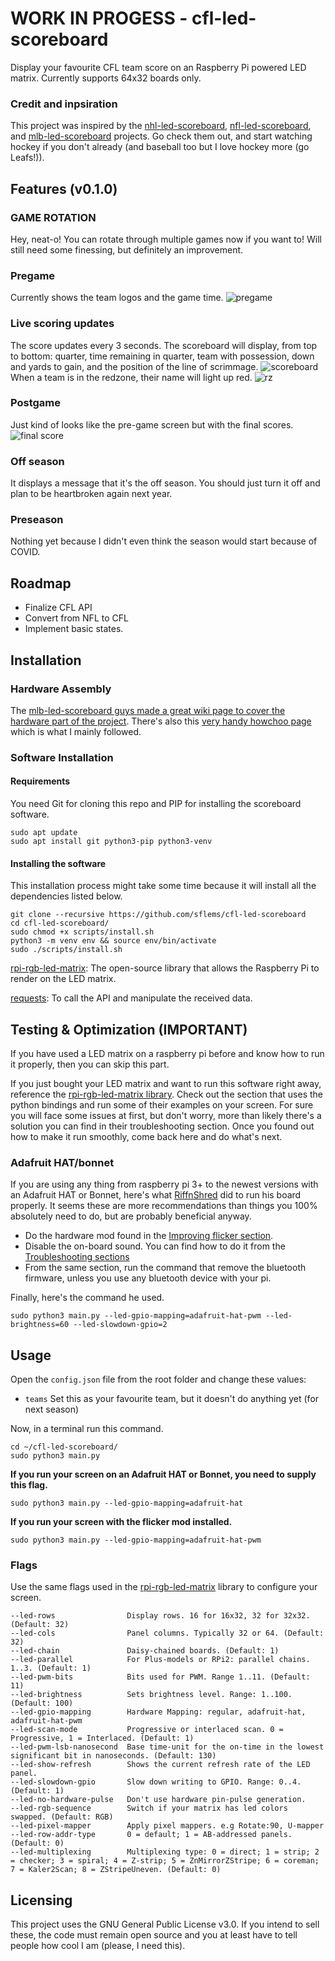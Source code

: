 # WORK IN PROGESS - cfl-led-scoreboard

Display your favourite CFL team score on an Raspberry Pi powered LED matrix. Currently supports 64x32 boards only.

### Credit and inpsiration

This project was inspired by the [nhl-led-scoreboard](https://github.com/riffnshred/nhl-led-scoreboard), [nfl-led-scoreboard](https://github.com/mikemountain/nfl-led-scoreboard), and [mlb-led-scoreboard](https://github.com/MLB-LED-Scoreboard/mlb-led-scoreboard) projects. Go check them out, and start watching hockey if you don't already (and baseball too but I love hockey more (go Leafs!)).

## Features (v0.1.0)

### GAME ROTATION

Hey, neat-o! You can rotate through multiple games now if you want to! Will still need some finessing, but definitely an improvement.

### Pregame

Currently shows the team logos and the game time. ![pregame](imgs/pregame.jpg)

### Live scoring updates

The score updates every 3 seconds. The scoreboard will display, from top to bottom: quarter, time remaining in quarter, team with possession, down and yards to gain, and the position of the line of scrimmage. ![scoreboard](imgs/scoreboard.jpg) When a team is in the redzone, their name will light up red. ![rz](imgs/rz.jpg)

### Postgame

Just kind of looks like the pre-game screen but with the final scores. ![final score](imgs/postgame.jpg)

### Off season

It displays a message that it's the off season. You should just turn it off and plan to be heartbroken again next year.

### Preseason

Nothing yet because I didn't even think the season would start because of COVID.

## Roadmap

* Finalize CFL API
* Convert from NFL to CFL
* Implement basic states.

## Installation

### Hardware Assembly

The [mlb-led-scoreboard guys made a great wiki page to cover the hardware part of the project](https://github.com/MLB-LED-Scoreboard/mlb-led-scoreboard/wiki). There's also this [very handy howchoo page](https://howchoo.com/g/otvjnwy4mji/diy-raspberry-pi-nhl-scoreboard-led-panel) which is what I mainly followed.

### Software Installation

#### Requirements

You need Git for cloning this repo and PIP for installing the scoreboard software.

```
sudo apt update
sudo apt install git python3-pip python3-venv
```

#### Installing the software

This installation process might take some time because it will install all the dependencies listed below.

```
git clone --recursive https://github.com/sflems/cfl-led-scoreboard
cd cfl-led-scoreboard/
sudo chmod +x scripts/install.sh
python3 -m venv env && source env/bin/activate
sudo ./scripts/install.sh
```

[rpi-rgb-led-matrix](https://github.com/hzeller/rpi-rgb-led-matrix/tree/master/bindings/python#building): The open-source library that allows the Raspberry Pi to render on the LED matrix.

[requests](https://requests.kennethreitz.org/en/master/): To call the API and manipulate the received data.

## Testing & Optimization (IMPORTANT)

If you have used a LED matrix on a raspberry pi before and know how to run it properly, then you can skip this part.

If you just bought your LED matrix and want to run this software right away, reference the [rpi-rgb-led-matrix library](https://github.com/hzeller/rpi-rgb-led-matrix/). Check out the section that uses the python bindings and run some of their examples on your screen. For sure you will face some issues at first, but don't worry, more than likely there's a solution you can find in their troubleshooting section.
Once you found out how to make it run smoothly, come back here and do what's next.

### Adafruit HAT/bonnet

If you are using any thing from raspberry pi 3+ to the newest versions with an Adafruit HAT or Bonnet, here's what [RiffnShred](https://github.com/riffnshred) did to run his board properly. It seems these are more recommendations than things you 100% absolutely need to do, but are probably beneficial anyway.

* Do the hardware mod found in the [Improving flicker section](https://github.com/hzeller/rpi-rgb-led-matrix#improving-flicker).
* Disable the on-board sound. You can find how to do it from the [Troubleshooting sections](https://github.com/hzeller/rpi-rgb-led-matrix#troubleshooting)
* From the same section, run the command that remove the bluetooth firmware, unless you use any bluetooth device with your pi.

Finally, here's the command he used.

```
sudo python3 main.py --led-gpio-mapping=adafruit-hat-pwm --led-brightness=60 --led-slowdown-gpio=2
```

## Usage

Open the `config.json` file from the root folder and change these values:

* ```teams``` Set this as your favourite team, but it doesn't do anything yet (for next season)

Now, in a terminal run this command.

```
cd ~/cfl-led-scoreboard/
sudo python3 main.py 
```

**If you run your screen on an Adafruit HAT or Bonnet, you need to supply this flag.**

```
sudo python3 main.py --led-gpio-mapping=adafruit-hat
```

**If you run your screen with the flicker mod installed.**

```
sudo python3 main.py --led-gpio-mapping=adafruit-hat-pwm
```

### Flags

Use the same flags used in the [rpi-rgb-led-matrix](https://github.com/hzeller/rpi-rgb-led-matrix/) library to configure your screen.

```
--led-rows                Display rows. 16 for 16x32, 32 for 32x32. (Default: 32)
--led-cols                Panel columns. Typically 32 or 64. (Default: 32)
--led-chain               Daisy-chained boards. (Default: 1)
--led-parallel            For Plus-models or RPi2: parallel chains. 1..3. (Default: 1)
--led-pwm-bits            Bits used for PWM. Range 1..11. (Default: 11)
--led-brightness          Sets brightness level. Range: 1..100. (Default: 100)
--led-gpio-mapping        Hardware Mapping: regular, adafruit-hat, adafruit-hat-pwm
--led-scan-mode           Progressive or interlaced scan. 0 = Progressive, 1 = Interlaced. (Default: 1)
--led-pwm-lsb-nanosecond  Base time-unit for the on-time in the lowest significant bit in nanoseconds. (Default: 130)
--led-show-refresh        Shows the current refresh rate of the LED panel.
--led-slowdown-gpio       Slow down writing to GPIO. Range: 0..4. (Default: 1)
--led-no-hardware-pulse   Don't use hardware pin-pulse generation.
--led-rgb-sequence        Switch if your matrix has led colors swapped. (Default: RGB)
--led-pixel-mapper        Apply pixel mappers. e.g Rotate:90, U-mapper
--led-row-addr-type       0 = default; 1 = AB-addressed panels. (Default: 0)
--led-multiplexing        Multiplexing type: 0 = direct; 1 = strip; 2 = checker; 3 = spiral; 4 = Z-strip; 5 = ZnMirrorZStripe; 6 = coreman; 7 = Kaler2Scan; 8 = ZStripeUneven. (Default: 0)
```

## Licensing

This project uses the GNU General Public License v3.0. If you intend to sell these, the code must remain open source and you at least have to tell people how cool I am (please, I need this).

